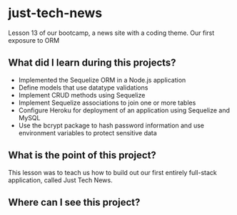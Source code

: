# just-tech-news
Lesson 13 of our bootcamp, a news site with a coding theme. Our first exposure to ORM

## What did I learn during this projects?
- Implemented the Sequelize ORM in a Node.js application
- Define models that use datatype validations
- Implement CRUD methods using Sequelize
- Implement Sequelize associations to join one or more tables
- Configure Heroku for deployment of an application using Sequelize and MySQL
- Use the bcrypt package to hash password information and use environment variables to protect sensitive data

## What is the point of this project?
This lesson was to teach us how to build out our first entirely full-stack application, called Just Tech News.

## Where can I see this project?
